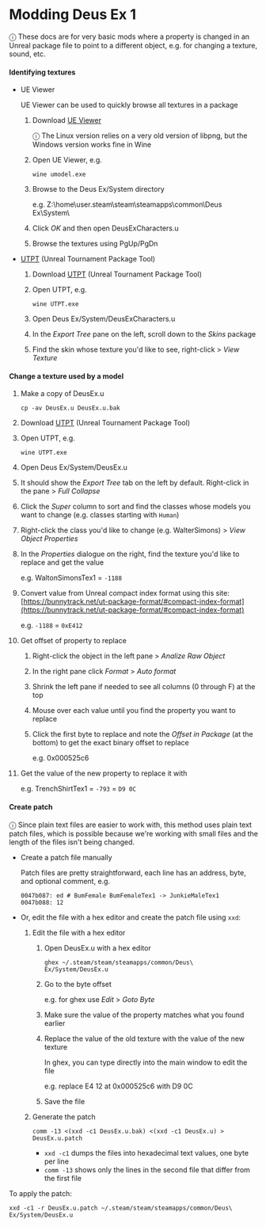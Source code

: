 # Modding Deus Ex 1

ⓘ These docs are for very basic mods where a property is changed in an Unreal package file to point to a different object, e.g. for changing a texture, sound, etc.

#### Identifying textures

- UE Viewer

  UE Viewer can be used to quickly browse all textures in a package

  1. Download [UE Viewer](https://www.gildor.org/en/projects/umodel)

     ⓘ The Linux version relies on a very old version of libpng, but the Windows version works fine in Wine

  1. Open UE Viewer, e.g.

     ```
     wine umodel.exe
     ```

  1. Browse to the Deus Ex/System directory

     e.g. Z:\home\user\.steam\steam\steamapps\common\Deus Ex\System\

  1. Click _OK_ and then open DeusExCharacters.u

  1. Browse the textures using PgUp/PgDn

- [UTPT](https://www.acordero.org/projects/unreal-tournament-package-tool/) (Unreal Tournament Package Tool)

  1. Download [UTPT](https://www.acordero.org/projects/unreal-tournament-package-tool/) (Unreal Tournament Package Tool)

  1. Open UTPT, e.g.

     ```
     wine UTPT.exe
     ```

  1. Open Deus Ex/System/DeusExCharacters.u

  1. In the _Export Tree_ pane on the left, scroll down to the _Skins_ package

  1. Find the skin whose texture you'd like to see, right-click > _View Texture_

#### Change a texture used by a model

1. Make a copy of DeusEx.u

   ```
   cp -av DeusEx.u DeusEx.u.bak
   ```

1. Download [UTPT](https://www.acordero.org/projects/unreal-tournament-package-tool/) (Unreal Tournament Package Tool)

1. Open UTPT, e.g.

   ```
   wine UTPT.exe
   ```

1. Open Deus Ex/System/DeusEx.u

1. It should show the _Export Tree_ tab on the left by default. Right-click in the pane > _Full Collapse_

1. Click the _Super_ column to sort and find the classes whose models you want to change (e.g. classes starting with `Human`)

1. Right-click the class you'd like to change (e.g. WalterSimons) > _View Object Properties_

1. In the _Properties_ dialogue on the right, find the texture you'd like to replace and get the value

   e.g. WaltonSimonsTex1 = `-1188`

1. Convert value from Unreal compact index format using this site: [https://bunnytrack.net/ut-package-format/#compact-index-format](https://bunnytrack.net/ut-package-format/#compact-index-format)

   e.g. `-1188` = `0xE412`

1. Get offset of property to replace

   1. Right-click the object in the left pane > _Analize Raw Object_

   1. In the right pane click _Format_ > _Auto format_

   1. Shrink the left pane if needed to see all columns (0 through F) at the top

   1. Mouse over each value until you find the property you want to replace

   1. Click the first byte to replace and note the _Offset in Package_ (at the bottom) to get the exact binary offset to replace

      e.g. 0x000525c6

1. Get the value of the new property to replace it with

   e.g. TrenchShirtTex1 = `-793` = `D9 0C`

#### Create patch

ⓘ Since plain text files are easier to work with, this method uses plain text patch files, which is possible because we're working with small files and the length of the files isn't being changed.

- Create a patch file manually

  Patch files are pretty straightforward, each line has an address, byte, and optional comment, e.g.

  ```
  0047b087: ed # BumFemale BumFemaleTex1 -> JunkieMaleTex1
  0047b088: 12
  ```

- Or, edit the file with a hex editor and create the patch file using `xxd`:

  1.  Edit the file with a hex editor

      1. Open DeusEx.u with a hex editor

         ```
         ghex ~/.steam/steam/steamapps/common/Deus\ Ex/System/DeusEx.u
         ```

      1. Go to the byte offset

         e.g. for ghex use _Edit_ > _Goto Byte_

      1. Make sure the value of the property matches what you found earlier

      1. Replace the value of the old texture with the value of the new texture

         In ghex, you can type directly into the main window to edit the file

         e.g. replace E4 12 at 0x000525c6 with D9 0C

      1. Save the file

  1.  Generate the patch

      ```
      comm -13 <(xxd -c1 DeusEx.u.bak) <(xxd -c1 DeusEx.u) > DeusEx.u.patch
      ```

      - `xxd -c1` dumps the files into hexadecimal text values, one byte per line
      - `comm -13` shows only the lines in the second file that differ from the first file

To apply the patch:

```
xxd -c1 -r DeusEx.u.patch ~/.steam/steam/steamapps/common/Deus\ Ex/System/DeusEx.u
```
